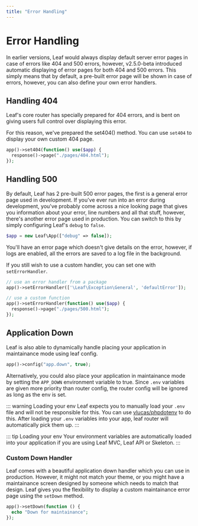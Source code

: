 ```yaml
---
title: "Error Handling"
---
```


# Error Handling
<!-- markdownlint-disable no-inline-html -->

<!-- ::: info Video Docs
Learn how to handle errors in your leaf app, during and after development.

<VideoLesson href="#" title="Error handling in leaf PHP">Watch the error handling guide on youtube</VideoLesson>
::: -->

In earlier versions, Leaf would always display default server error pages in case of errors like 404 and 500 errors, however, v2.5.0-beta introduced automatic displaying of error pages for both 404 and 500 errors. This simply means that by default, a pre-built error page will be shown in case of errors, however, you can also define your own error handlers.

## Handling 404

Leaf's core router has specially prepared for 404 errors, and is bent on giving users full control over displaying this error.

For this reason, we've prepared the set404() method. You can use `set404` to display your own custom 404 page.

```php
app()->set404(function() use($app) {
  response()->page("./pages/404.html");
});
```

## Handling 500

By default, Leaf has 2 pre-built 500 error pages, the first is a general error page used in development. If you've ever run into an error during development, you've probably come across a nice looking page that gives you information about your error, line numbers and all that stuff, however, there's another error page used in production. You can switch to this by simply configuring Leaf's `debug` to `false`.

```php
$app = new Leaf\App(["debug" => false]);
```

You'll have an error page which doesn't give details on the error, however, if logs are enabled, all the errors are saved to a log file in the background.

If you still wish to use a custom handler, you can set one with `setErrorHandler`.

```php
// use an error handler from a package
app()->setErrorHandler(['\Leaf\Exception\General', 'defaultError']);

// use a custom function
app()->setErrorHandler(function() use($app) {
  response()->page("./pages/500.html");
});
```

## Application Down

Leaf is also able to dynamically handle placing your application in maintainance mode using leaf config.

```php
app()->config("app.down", true);
```

Alternatively, you could also place your application in maintainance mode by setting the `APP_DOWN` environment variable to true. Since `.env` variables are given more priority than router config, the router config will be ignored as long as the env is set.

::: warning Loading your env
Leaf expects you to manually load your `.env` file and will not be responsible for this. You can use [vlucas/phpdotenv](https://packagist.org/packages/vlucas/phpdotenv) to do this. After loading your `.env` variables into your app, leaf router will automatically pick them up.
:::

::: tip Loading your env
Your environment variables are automatically loaded into your application if you are using Leaf MVC, Leaf API or Skeleton.
:::

### Custom Down Handler

Leaf comes with a beautiful application down handler which you can use in production. However, it might not match your theme, or you might have a maintainance screen designed by someone which needs to match that design. Leaf gives you the flexibility to display a custom maintainance error page using the `setDown` method.

```php
app()->setDown(function () {
  echo "Down for maintainance";
});
```
